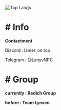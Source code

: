 ![Top Langs](https://github-readme-stats.vercel.app/api/top-langs/?username=LanyvNPC&layout=compact) 
<p><h1># Info</h1></p>
<p><strong>Contactment</strong></p>
<p>Discord : lanier_on.top</p>
<p>Telegram : @LanyvNPC</p>
<p><h1># Group</h1></p>
<p><strong>currently : Redich Group</strong></p>
<p><strong>before : Team Lynseo</strong></p>
